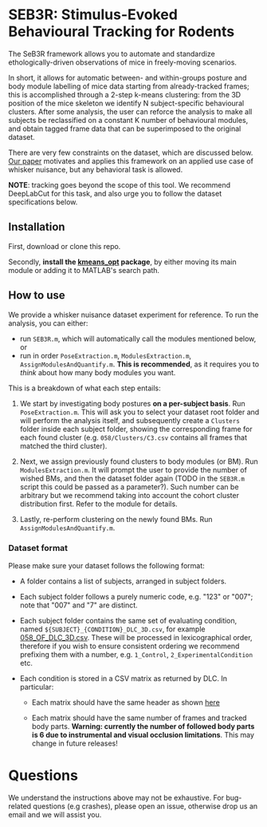 # SEB3R: Stimulus-Evoked Behavioural Tracking for Rodents

The SeB3R framework allows you to automate and standardize ethologically-driven observations of mice in freely-moving scenarios.

In short, it allows for automatic between- and within-groups posture and body module labelling of mice data starting from already-tracked frames; this is accomplished through a 2-step k-means clustering: from the 3D position of the mice skeleton we identify N subject-specific behavioural clusters. After some analysis, the user can reforce the analysis to make all subjects be reclassified on a constant K number of behavioural modules, and obtain tagged frame data that can be superimposed to the original dataset.

There are very few constraints on the dataset, which are discussed below. [Our paper](https://doi.org/10.1101/2022.11.27.518077 ) motivates and applies this framework on an applied use case of whisker nuisance, but any behavioral task is allowed.

**NOTE**: tracking goes beyond the scope of this tool. We recommend DeepLabCut for this task, and also urge you to follow the dataset specifications below.

## Installation

First, download or clone this repo.

Secondly, **install the [kmeans_opt](https://it.mathworks.com/matlabcentral/fileexchange/65823-kmeans_opt) package**, by either moving its main module or adding it to MATLAB's search path.

## How to use

We provide a whisker nuisance dataset experiment for reference. To run the analysis, you can either:

- run `SEB3R.m`, which will automatically call the modules mentioned below, or
- run in order `PoseExtraction.m`, `ModulesExtraction.m`, `AssignModulesAndQuantify.m`. **This is recommended**, as it requires you to *think* about how many body modules you want.

This is a breakdown of what each step entails:

1. We start by investigating body postures **on a per-subject basis**. Run `PoseExtraction.m`. This will ask you to select your dataset root folder and will perform the analysis itself, and subsequently create a `Clusters` folder inside each subject folder, showing the corresponding frame for each found cluster (e.g. `058/Clusters/C3.csv` contains all frames that matched the third cluster).

2. Next, we assign previously found clusters to body modules (or BM). Run `ModulesExtraction.m`. It will prompt the user to provide the number of wished BMs, and then the dataset folder again (TODO in the `SEB3R.m` script this could be passed as a parameter?). Such number can be arbitrary but we recommend taking into account the cohort cluster distribution first. Refer to the module for details.

3. Lastly, re-perform clustering on the newly found BMs. Run `AssignModulesAndQuantify.m`.


### Dataset format

Please make sure your dataset follows the following format:

- A folder contains a list of subjects, arranged in subject folders.

- Each subject folder follows a purely numeric code, e.g. "123" or "007"; note that "007" and "7" are distinct.

- Each subject folder contains the same set of evaluating condition, named `${SUBJECT}_{CONDITION}_DLC_3D.csv`, for example [058_OF_DLC_3D.csv](https://github.com/gchelini87/SEB3R/blob/main/WN%20results/058/058_OF_DLC_3D.csv). These will be processed in lexicographical order, therefore if you wish to ensure consistent ordering we recommend prefixing them with a number, e.g. `1_Control`, `2_ExperimentalCondition` etc.

- Each condition is stored in a CSV matrix as returned by DLC. In particular:

  - Each matrix should have the same header as shown [here](https://github.com/gchelini87/SEB3R/blob/main/WN%20results/058/058_OF_DLC_3D.csv)
  
  - Each matrix should have the same number of frames and tracked body parts. **Warning: currently the number of followed body parts is 6 due to instrumental and visual occlusion limitations**. This may change in future releases!


# Questions

We understand the instructions above may not be exhaustive. For bug-related questions (e.g crashes), please open an issue, otherwise drop us an email and we will assist you.
